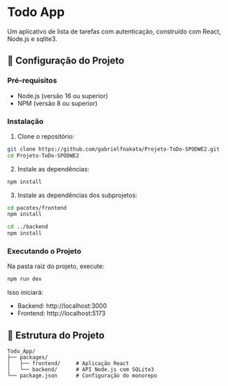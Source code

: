 # Todo App

Um aplicativo de lista de tarefas com autenticação, construído com React, Node.js e sqlite3.

## 🚀 Configuração do Projeto

### Pré-requisitos
- Node.js (versão 16 ou superior)
- NPM (versão 8 ou superior)

### Instalação

1. Clone o repositório:
```bash
git clone https://github.com/gabrielfnakata/Projeto-ToDo-SPODWE2.git
cd Projeto-ToDo-SPODWE2
```

2. Instale as dependências:
```bash
npm install
```

3. Instale as dependências dos subprojetos:
```bash
cd pacotes/frontend
npm install

cd ../backend
npm install
```

### Executando o Projeto

Na pasta raiz do projeto, execute:
```bash
npm run dev
```

Isso iniciará:
- Backend: http://localhost:3000
- Frontend: http://localhost:5173

## 📁 Estrutura do Projeto

```
Todo_App/
├── packages/
│   ├── frontend/     # Aplicação React
│   └── backend/      # API Node.js com SQLite3
└── package.json      # Configuração do monorepo
```